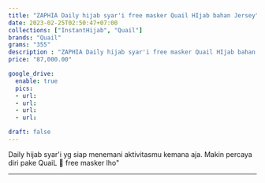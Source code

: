 ```yaml
---
title: "ZAPHIA Daily hijab syar'i free masker Quail HIjab bahan Jersey"
date: 2023-02-25T02:50:47+07:00
collections: ["InstantHijab", "Quail"]
brands: "Quail"
grams: "355"
description : "ZAPHIA Daily hijab syar'i free masker Quail HIjab bahan Jersey"
price: "87,000.00"

google_drive:
  enable: true
  pics:
  - url: 
  - url: 
  - url: 
  - url: 

draft: false
---
```


Daily hijab syar'i yg siap menemani aktivitasmu kemana aja. Makin percaya diri pake QuaiL 🥰 free masker lho"

__________    
 
